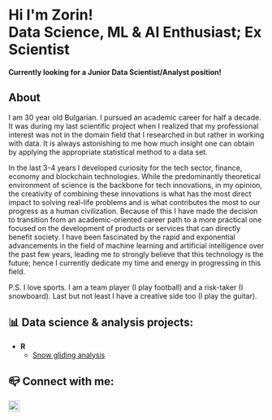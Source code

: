 <h1>Hi I'm Zorin!<br/>Data Science, ML & AI Enthusiast; Ex Scientist</h1>
<b>Currently looking for a Junior Data Scientist/Analyst position!</b>

<h2>About</h2>
<p>I am 30 year old Bulgarian. I pursued an аcademic career for half a decade. It was during my last scientific project when I realized that my professional interest was not in the domain field that I researched in but rather in working with data. It is always astonishing to me how much insight one can obtain by applying the appropriate statistical method to a data set.</p><p>In the last 3-4 years I developed curiosity for the tech sector, finance, economy and blockchain technologies. While the predominantly theoretical environment of science is the backbone for tech innovations, in my opinion, the creativity of combining these innovations is what has the most direct impact to solving real-life problems and is what contributes the most to our progress as a human civilization. Because of this I have made the decision to transition from an academic-oriented career path to a more practical one focused on the development of products or services that can directly benefit society. I have been fascinated by the rapid and exponential advancements in the field of machine learning and artificial intelligence over the past few years, leading me to strongly believe that this technology is the future; hence I currently dedicate my time and energy in progressing in this field.</p><p>P.S. I love sports. I am a team player (I play football) and a risk-taker (I snowboard). Last but not least I have a creative side too (I play the guitar).

<h2>📊 Data science & analysis projects:</h2>

- <b>R</b>
  - [Snow gliding analysis](https://github.com/ZorinIvanov/Snow-gliding-analysis)

<h2>📪 Connect with me:</h2>

[<img align="left" alt="ZorinIvanov | LinkedIn" width="22px" src="https://cdn.jsdelivr.net/npm/simple-icons@v3/icons/linkedin.svg" />][linkedin]

[linkedin]: https://linkedin.com/in/zorin-ivanov
